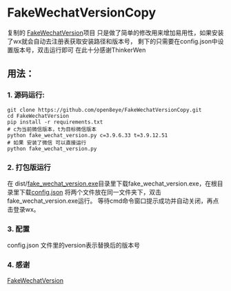 # FakeWechatVersionCopy

复制的 [FakeWechatVersion](https://github.com/ThinkerWen/FakeWechatVersion/)项目 
只是做了简单的修改用来增加易用性，如果安装了wx就会自动去注册表获取安装路径和版本号，
剩下的只需要在config.json中设置版本号，双击运行即可
在此十分感谢ThinkerWen

## 用法：

### 1. 源码运行:
```shell
git clone https://github.com/open8eye/FakeWechatVersionCopy.git
cd FakeWechatVersion
pip install -r requirements.txt
# c为当前微信版本，t为目标微信版本
python fake_wechat_version.py c=3.9.6.33 t=3.9.12.51
# 如果 安装了微信 可以直接运行
python fake_wechat_version.py 
```

### 2. 打包版运行
在 dist/[fake_wechat_version.exe](dist/fake_wechat_version.exe)目录里下载fake_wechat_version.exe，在根目录里下载[config.json](config.json)
将两个文件放在同一文件夹下，双击fake_wechat_version.exe运行。
等待cmd命令窗口提示成功并自动关闭，再点击登录wx。

### 3. 配置
config.json 文件里的version表示替换后的版本号
### 4. 感谢
[FakeWechatVersion](https://github.com/ThinkerWen/FakeWechatVersion/)
